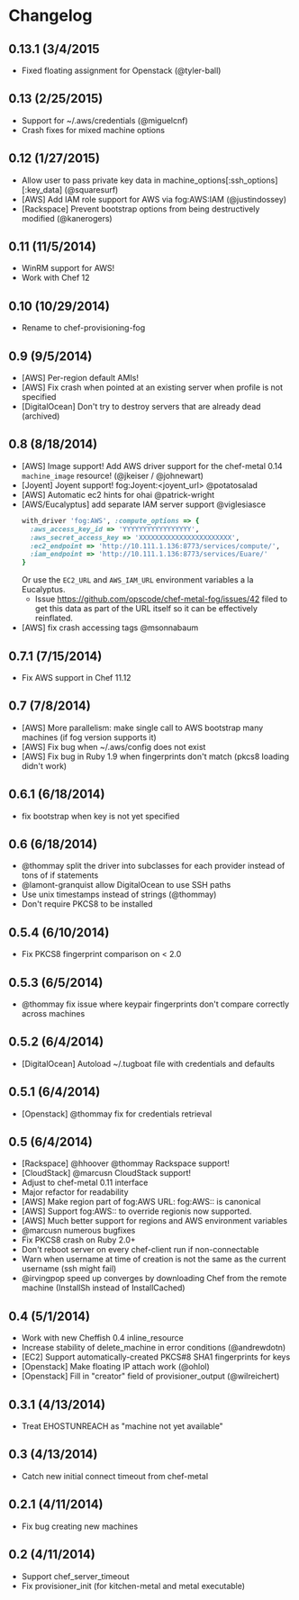 # Changelog

## 0.13.1 (3/4/2015

- Fixed floating assignment for Openstack (@tyler-ball)

## 0.13 (2/25/2015)

- Support for ~/.aws/credentials (@miguelcnf)
- Crash fixes for mixed machine options

## 0.12 (1/27/2015)

- Allow user to pass private key data in machine_options[:ssh_options][:key_data] (@squaresurf)
- [AWS] Add IAM role support for AWS via fog:AWS:IAM (@justindossey)
- [Rackspace] Prevent bootstrap options from being destructively modified (@kanerogers)

## 0.11 (11/5/2014)

- WinRM support for AWS!
- Work with Chef 12

## 0.10 (10/29/2014)

- Rename to chef-provisioning-fog

## 0.9 (9/5/2014)

- [AWS] Per-region default AMIs!
- [AWS] Fix crash when pointed at an existing server when profile is not specified
- [DigitalOcean] Don't try to destroy servers that are already dead (archived)

## 0.8 (8/18/2014)

- [AWS] Image support!  Add AWS driver support for the chef-metal 0.14
  `machine_image` resource! (@jkeiser / @johnewart)
- [Joyent] Joyent support! fog:Joyent:<joyent_url> @potatosalad
- [AWS] Automatic ec2 hints for ohai @patrick-wright
- [AWS/Eucalyptus] add separate IAM server support @viglesiasce
  ```ruby
  with_driver 'fog:AWS', :compute_options => {
    :aws_access_key_id => 'YYYYYYYYYYYYYYYYY',
    :aws_secret_access_key => 'XXXXXXXXXXXXXXXXXXXXXXX',
    :ec2_endpoint => 'http://10.111.1.136:8773/services/compute/',
    :iam_endpoint => 'http://10.111.1.136:8773/services/Euare/'
  }
  ```
  Or use the `EC2_URL` and `AWS_IAM_URL` environment variables a la Eucalyptus.
  - Issue https://github.com/opscode/chef-metal-fog/issues/42 filed to get this
    data as part of the URL itself so it can be effectively reinflated.
- [AWS] fix crash accessing tags @msonnabaum

## 0.7.1 (7/15/2014)

- Fix AWS support in Chef 11.12

## 0.7 (7/8/2014)

- [AWS] More parallelism: make single call to AWS bootstrap many machines (if fog version supports it)
- [AWS] Fix bug when ~/.aws/config does not exist
- [AWS] Fix bug in Ruby 1.9 when fingerprints don't match (pkcs8 loading didn't work)

## 0.6.1 (6/18/2014)

- fix bootstrap when key is not yet specified

## 0.6 (6/18/2014)

- @thommay split the driver into subclasses for each provider instead of tons of if statements
- @lamont-granquist allow DigitalOcean to use SSH paths
- Use unix timestamps instead of strings (@thommay)
- Don't require PKCS8 to be installed

## 0.5.4 (6/10/2014)

- Fix PKCS8 fingerprint comparison on < 2.0

## 0.5.3 (6/5/2014)

- @thommay fix issue where keypair fingerprints don't compare correctly across machines

## 0.5.2 (6/4/2014)

- [DigitalOcean] Autoload ~/.tugboat file with credentials and defaults

## 0.5.1 (6/4/2014)

- [Openstack] @thommay fix for credentials retrieval

## 0.5 (6/4/2014)

- [Rackspace] @hhoover @thommay Rackspace support!
- [CloudStack] @marcusn CloudStack support!
- Adjust to chef-metal 0.11 interface
- Major refactor for readability
- [AWS] Make region part of fog:AWS URL: fog:AWS:<id>:<region> is canonical
- [AWS] Support fog:AWS:<profile>:<region> to override regionis now supported.
- [AWS] Much better support for regions and AWS environment variables
- @marcusn numerous bugfixes
- Fix PKCS8 crash on Ruby 2.0+
- Don't reboot server on every chef-client run if non-connectable
- Warn when username at time of creation is not the same as the current username (ssh might fail)
- @irvingpop speed up converges by downloading Chef from the remote machine (InstallSh instead of InstallCached)

## 0.4 (5/1/2014)

- Work with new Cheffish 0.4 inline_resource
- Increase stability of delete_machine in error conditions (@andrewdotn)
- [EC2] Support automatically-created PKCS#8 SHA1 fingerprints for keys
- [Openstack] Make floating IP attach work (@ohlol)
- [Openstack] Fill in "creator" field of provisioner_output (@wilreichert)

## 0.3.1 (4/13/2014)

- Treat EHOSTUNREACH as "machine not yet available"

## 0.3 (4/13/2014)

- Catch new initial connect timeout from chef-metal

## 0.2.1 (4/11/2014)

- Fix bug creating new machines

## 0.2 (4/11/2014)

- Support chef_server_timeout
- Fix provisioner_init (for kitchen-metal and metal executable)
